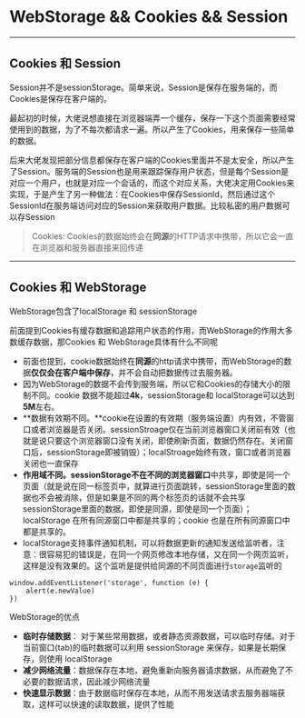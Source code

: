 # WebStorage && Cookies && Session

---

## Cookies 和 Session

Session并不是sessionStorage。简单来说，Session是保存在服务端的，而Cookies是保存在客户端的。

最起初的时候，大佬说想直接在浏览器端弄一个缓存，保存一下这个页面需要经常使用到的数据，为了不每次都请求一遍。所以产生了Cookies，用来保存一些简单的数据。

后来大佬发现把部分信息都保存在客户端的Cookies里面并不是太安全，所以产生了Session。服务端的Session也是用来跟踪保存用户状态，但是每个Session是对应一个用户，也就是对应一个会话的，而这个对应关系，大佬决定用Cookies来实现，于是产生了另一种做法：在Cookies中保存SessionId，然后通过这个SessionId在服务端访问对应的Session来获取用户数据。比较私密的用户数据可以存Session

> Cookies: Cookies的数据始终会在**同源**的HTTP请求中携带，所以它会一直在浏览器和服务器直接来回传递


---

## Cookies 和 WebStorage

WebStorage包含了localStorage 和 sessionStorage

前面提到Cookies有缓存数据和追踪用户状态的作用，而WebStorage的作用大多数缓存数据，那Cookies 和 WebStorage具体有什么不同呢

- 前面也提到，cookie数据始终在**同源**的http请求中携带，而WebStorage的数据**仅仅会在客户端中保存**，并不会自动把数据传过去服务器。
- 因为WebStorage的数据不会传到服务端，所以它和Cookies的存储大小的限制不同。cookie 数据不能超过**4k**，sessionStorage和 localStorage可以达到**5M**左右。
- **数据有效期不同。**cookie在设置的有效期（服务端设置）内有效，不管窗口或者浏览器是否关闭。sessionStroage仅在当前浏览器窗口关闭前有效（也就是说只要这个浏览器窗口没有关闭，即使刷新页面，数据仍然存在。关闭窗口后，sessionStorage即被销毁）；localStroage始终有效，窗口或者浏览器关闭也一直保存
- **作用域不同。**sessionStorage不在不同的浏览器**窗口**中共享，即使是同一个页面（就是说在同一标签页中，就算进行页面跳转，sessionStorage里面的数据也不会被消除，但是如果是不同的两个标签页的话就不会共享sessionStorage里面的数据，即使是同源，即使是同一个页面）；localStorage 在所有同源窗口中都是共享的；cookie 也是在所有同源窗口中都是共享的。
- localStorage支持事件通知机制，可以将数据更新的通知发送给监听者，注意：很容易犯的错误是，在同一个网页修改本地存储，又在同一个网页监听，这样是没有效果的。这个监听是提供给同源的不同页面进行`storage`监听的

```
window.addEventListener('storage', function (e) {
	alert(e.newValue)
})
```

WebStorage的优点

- **临时存储数据**： 对于某些常用数据，或者静态资源数据，可以临时存储。对于当前窗口(tab)的临时数据可以利用 sessionStorage 来保存，如果是长期保存，则使用 localStorage
- **减少网络流量**：数据保存在本地，避免重新向服务器请求数据，从而避免了不必要的数据请求，因此减少网络流量
- **快速显示数据**：由于数据临时保存在本地，从而不用发送请求去服务器端获取，这样可以快速的读取数据，提供了性能
